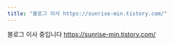 ```yaml
---
title: "블로그 이사 https://sunrise-min.tistory.com/"
---
```

블로그 이사 중입니다
https://sunrise-min.tistory.com/
